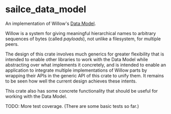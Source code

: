 # sailce_data_model

An implementation of Willow's [Data Model](https://willowprotocol.org/specs/data-model/index.html).

Willow is a system for giving meaningful hierarchical names to arbitrary sequences of bytes
(called _payloads_), not unlike a filesystem, for multiple peers.

The design of this crate involves much generics for greater flexibility that is intended to enable
other libraries to work with the Data Model while abstracting over what implements it concretely,
and is intended to enable an application to integrate multiple implementations of Willow parts by
wrapping their APIs in the generic API of this crate to unify them.  It remains to be seen how
well the current design achieves these intents.

This crate also has some concrete functionality that should be useful for working with the Data Model.

TODO:  More test coverage.  (There are some basic tests so far.)
